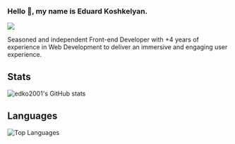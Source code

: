 ### Hello 👋, my name is Eduard Koshkelyan.

[![](https://img.shields.io/badge/-@edko2001-%23181717?style=flat-square&logo=github)](https://github.com/edko2001)
<!-- [![](https://img.shields.io/badge/-@PersonalWebsite-%23181717?style=flat-square&logo=html5)](https://eduard-koshkelyan.onrender.com/) -->
<!-- [![](https://img.shields.io/badge/-Eduard%20Koshkelyan-blue?style=flat-square&logo=Linkedin&logoColor=white&link=https://www.linkedin.com/in/eduard-koshkelyan/)](https://www.linkedin.com/in/eduard-koshkelyan/) -->

Seasoned and independent Front-end Developer with +4 years of experience in Web Development to deliver an immersive and engaging user experience.

## Stats
![edko2001's GitHub stats](https://github-readme-stats.vercel.app/api?username=edko2001&show_icons=true&theme=dracula&count_private=true)


## Languages 
![Top Languages](https://github-readme-stats.vercel.app/api/top-langs/?username=edko2001&layout=compact&hide=css,html,handlebars)
